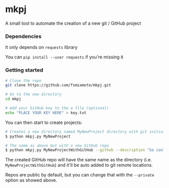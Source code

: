 # mkpj

A small tool to automate the creation of a new git / GitHub project

### Dependencies

It only depends on `requests` library

You can `pip install --user requests` if you're missing it

### Getting started

```bash
# Clone the repo
git clone https://github.com/fsmiamoto/mkpj.git

# Go to the new directory
cd mkpj

# Add your GitHub key to the a file (optional)
echo "PLACE YOUR KEY HERE" > key.txt
```

You can then start to create projects:

```bash
# Creates a new directory named MyNewProject directory with git initialized and a README file
$ python mkpj.py MyNewProject

# The same as above but with a new GitHub repo
$ python mkpj.py MyNewProjectWithGitHub --github --description "So cool!" --private
```

The created GitHub repo will have the same name as the directory (i.e. `MyNewProjectWithGitHub`) and it'll be auto added to git remote locations.

Repos are public by default, but you can change that with
the `--private` option as showed above.
